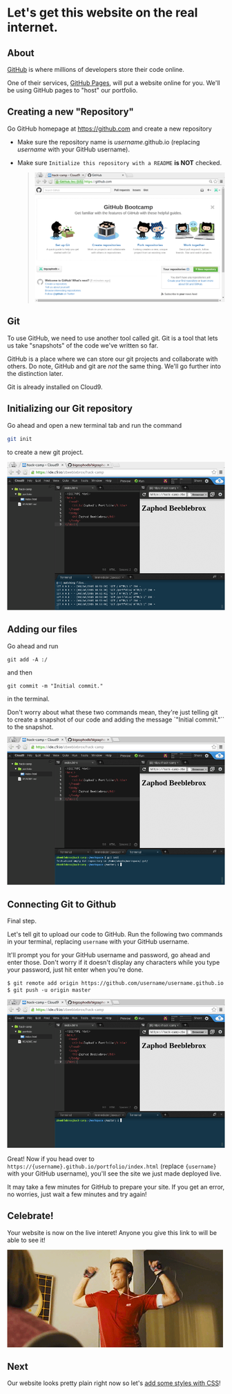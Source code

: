 # Let's get this website on the real internet.

## About
[GitHub](https://github.com/) is where millions of developers store their
code online. 

One of their services, [GitHub Pages](https://pages.github.com/), 
will put a website online for you. We'll be using GitHub pages to "host" our portfolio.

## Creating a new "Repository"

Go GitHub homepage at https://github.com and create a new repository
- Make sure the repository name is _username_.github.io (replacing _username_ with your GitHub username).
- Make sure `Initialize this repository with a README` **is NOT** checked.

  > ![](img/github_create_repo.gif)

## Git

To use GitHub, we need to use another tool called git. Git is a tool that
lets us take "snapshots" of the code we've written so far.

GitHub is a place where we can store our git projects and collaborate with others. Do note, GitHub and git are _not_ the same thing. We'll go further into the distinction later.

Git is already installed on Cloud9. 

## Initializing our Git repository

Go ahead and open a new terminal tab and run the command 

```bash
git init
```

to create  a new git project.

![](img/git_init.gif)

## Adding our files

Go ahead and run 
```
git add -A :/
```

and then 

```
git commit -m "Initial commit."
```

in the terminal.

Don't worry about what these two commands mean, they're just telling git to
create a snapshot of our code and adding the message `"Initial commit."`` to the snapshot.

![](img/git_initial_commit.gif)

## Connecting Git to Github

Final step. 

Let's tell git to upload our code to GitHub. Run the following
two commands in your terminal, replacing `username` with your GitHub
username.

It'll prompt you for your GitHub username and password, go ahead
and enter those. Don't worry if it doesn't display any characters while
you type your password, just hit enter when you're done.

```Shell
$ git remote add origin https://github.com/username/username.github.io
$ git push -u origin master
```

![](img/git_initial_push.gif)

Great! Now if you head over to `https://{username}.github.io/portfolio/index.html` (replace `{username}` with your GitHub username), you'll see the site we just made deployed live.

It may take a few minutes for GitHub to prepare your site. If you get an
error, no worries, just wait a few minutes and try again!

## Celebrate!

Your website is now on the live interet! Anyone you give this link to will be able to see it!

![](img/celebrate3.gif)

## Next

Our website looks pretty plain right now so let's [add some styles with CSS](add_css.md)!